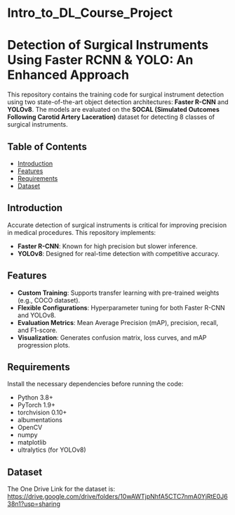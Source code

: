 # Intro_to_DL_Course_Project

# Detection of Surgical Instruments Using Faster RCNN & YOLO: An Enhanced Approach

This repository contains the training code for surgical instrument detection using two state-of-the-art object detection architectures: **Faster R-CNN** and **YOLOv8**. The models are evaluated on the **SOCAL (Simulated Outcomes Following Carotid Artery Laceration)** dataset for detecting 8 classes of surgical instruments.

## Table of Contents
- [Introduction](#introduction)
- [Features](#features)
- [Requirements](#requirements)
- [Dataset](#dataset)


## Introduction

Accurate detection of surgical instruments is critical for improving precision in medical procedures. This repository implements:
- **Faster R-CNN**: Known for high precision but slower inference.
- **YOLOv8**: Designed for real-time detection with competitive accuracy.

## Features

- **Custom Training**: Supports transfer learning with pre-trained weights (e.g., COCO dataset).
- **Flexible Configurations**: Hyperparameter tuning for both Faster R-CNN and YOLOv8.
- **Evaluation Metrics**: Mean Average Precision (mAP), precision, recall, and F1-score.
- **Visualization**: Generates confusion matrix, loss curves, and mAP progression plots.

## Requirements

Install the necessary dependencies before running the code:
- Python 3.8+
- PyTorch 1.9+
- torchvision 0.10+
- albumentations
- OpenCV
- numpy
- matplotlib
- ultralytics (for YOLOv8)

## Dataset
The One Drive Link for the dataset is: https://drive.google.com/drive/folders/10wAWTjpNhfA5CTC7nmA0YjRtE0J638n1?usp=sharing



